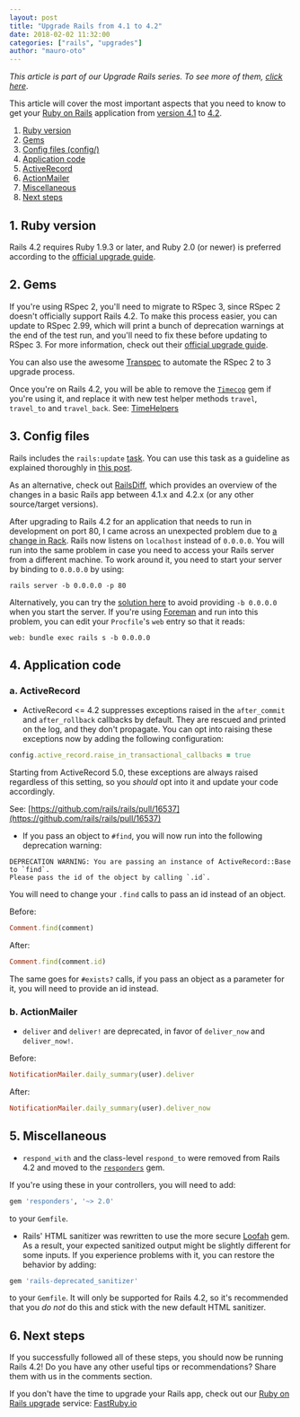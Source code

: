 ```yaml
---
layout: post
title: "Upgrade Rails from 4.1 to 4.2"
date: 2018-02-02 11:32:00
categories: ["rails", "upgrades"]
author: "mauro-oto"
---
```


_This article is part of our Upgrade Rails series. To see more of them, [click here](https://www.ombulabs.com/blog/tags/upgrades)_.

This article will cover the most important aspects that you need to know to get
your [Ruby on Rails](http://rubyonrails.org/) application from [version 4.1](http://guides.rubyonrails.org/4_1_release_notes.html) to [4.2](http://guides.rubyonrails.org/4_2_release_notes.html).

<!--more-->

1. [Ruby version](#ruby-version)
2. [Gems](#gems)
3. [Config files (config/)](#config-files)
4. [Application code](#application-code)
  1. [ActiveRecord](#active-record)
  2. [ActionMailer](#action-mailer)
5. [Miscellaneous](#miscellaneous)
6. [Next steps](#next-steps)

<h2 id="ruby-version">1. Ruby version</h2>

Rails 4.2 requires Ruby 1.9.3 or later, and Ruby 2.0 (or newer) is preferred
according to the [official upgrade guide](http://edgeguides.rubyonrails.org/upgrading_ruby_on_rails.html#ruby-versions).

<h2 id="gems">2. Gems</h2>

If you're using RSpec 2, you'll need to migrate to RSpec 3, since RSpec 2 doesn't
officially support Rails 4.2. To make this process easier, you can update to
RSpec 2.99, which will print a bunch of deprecation warnings at the end of the
test run, and you'll need to fix these before updating to RSpec 3. For more
information, check out their [official upgrade guide](http://rspec.info/upgrading-from-rspec-2/).

You can also use the awesome [Transpec](http://yujinakayama.me/transpec/) to
automate the RSpec 2 to 3 upgrade process.

Once you're on Rails 4.2, you will be able to remove the [`Timecop`](https://github.com/travisjeffery/timecop)
gem if you're using it, and replace it with new test helper methods `travel`,
`travel_to` and `travel_back`. See: [TimeHelpers](http://api.rubyonrails.org/classes/ActiveSupport/Testing/TimeHelpers.html)

<h2 id="config-files">3. Config files</h2>

Rails includes the `rails:update` [task](http://edgeguides.rubyonrails.org/upgrading_ruby_on_rails.html#the-update-task).
You can use this task as a guideline as explained thoroughly in
[this post](http://thomasleecopeland.com/2015/08/06/running-rails-update.html).

As an alternative, check out [RailsDiff](http://railsdiff.org/4.1.16/4.2.10),
which provides an overview of the changes in a basic Rails app between 4.1.x and
4.2.x (or any other source/target versions).

After upgrading to Rails 4.2 for an application that needs to run in development
on port 80, I came across an unexpected problem due to [a change in Rack](https://github.com/rack/rack/commit/28b014484a8ac0bbb388e7eaeeef159598ec64fc).
Rails now listens on `localhost` instead of `0.0.0.0`. You will run into the
same problem in case you need to access your Rails server from a different
machine. To work around it, you need to start your server by binding to
`0.0.0.0` by using:

`rails server -b 0.0.0.0 -p 80`

Alternatively, you can try the [solution here](https://stackoverflow.com/a/33249657/2754597)
to avoid providing `-b 0.0.0.0` when you start the server. If you're using
[Foreman](https://github.com/ddollar/foreman) and run into this problem, you can
edit your `Procfile`'s `web` entry so that it reads:

`web: bundle exec rails s -b 0.0.0.0`

<h2 id="application-code">4. Application code</h2>

<h3 id="active-record">a. ActiveRecord</h2>

- ActiveRecord <= 4.2 suppresses exceptions raised in the `after_commit` and
`after_rollback` callbacks by default. They are rescued and printed on the log,
and they don't propagate. You can opt into raising these exceptions now by
adding the following configuration:

```ruby
config.active_record.raise_in_transactional_callbacks = true
```

Starting from ActiveRecord 5.0, these exceptions are always raised regardless
of this setting, so you *should* opt into it and update your code accordingly.

See: [https://github.com/rails/rails/pull/16537](https://github.com/rails/rails/pull/16537)

- If you pass an object to `#find`, you will now run into the following
deprecation warning:

```
DEPRECATION WARNING: You are passing an instance of ActiveRecord::Base to `find`.
Please pass the id of the object by calling `.id`.
```

You will need to change your `.find` calls to pass an id instead of an object.

Before:

```ruby
Comment.find(comment)
```

After:

```ruby
Comment.find(comment.id)
```

The same goes for `#exists?` calls, if you pass an object as a parameter for it,
you will need to provide an id instead.

<h3 id="action-mailer">b. ActionMailer</h2>

- `deliver` and `deliver!` are deprecated, in favor of `deliver_now` and
`deliver_now!`.

Before:

```ruby
NotificationMailer.daily_summary(user).deliver
```

After:

```ruby
NotificationMailer.daily_summary(user).deliver_now
```

<h2 id="miscellaneous">5. Miscellaneous</h2>

- `respond_with` and the class-level `respond_to` were removed from Rails 4.2
and moved to the [`responders`](https://rubygems.org/gems/responders) gem.

If you're using these in your controllers, you will need to add:

```ruby
gem 'responders', '~> 2.0'
```

to your `Gemfile`.

- Rails' HTML sanitizer was rewritten to use the more secure [Loofah](https://rubygems.org/gems/loofah)
gem. As a result, your expected sanitized output might be slightly different for
some inputs. If you experience problems with it, you can restore the behavior by
adding:

```ruby
gem 'rails-deprecated_sanitizer'
```

to your `Gemfile`. It will only be supported for Rails 4.2, so it's
recommended that you *do not* do this and stick with the new default HTML
sanitizer.

<h2 id="next-steps">6. Next steps</h2>

If you successfully followed all of these steps, you should now be running Rails 4.2! Do you have any other useful tips or recommendations? Share them with us in the comments section.

If you don't have the time to upgrade your Rails app, check out our [Ruby on Rails
upgrade](https://fastruby.io) service: [FastRuby.io](https://fastruby.io)
